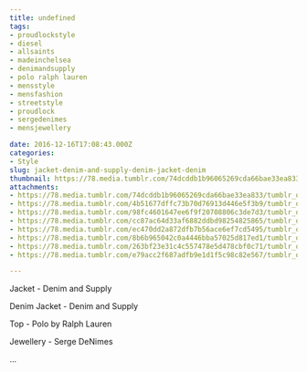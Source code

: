 ```yaml
---
title: undefined
tags:
- proudlockstyle
- diesel
- allsaints
- madeinchelsea
- denimandsupply
- polo ralph lauren
- mensstyle
- mensfashion
- streetstyle
- proudlock
- sergedenimes
- mensjewellery

date: 2016-12-16T17:08:43.000Z
categories:
- Style
slug: jacket-denim-and-supply-denim-jacket-denim
thumbnail: https://78.media.tumblr.com/74dcddb1b96065269cda66bae33ea833/tumblr_oiafmmm2UQ1rhrm24o1_1280.jpg
attachments:
- https://78.media.tumblr.com/74dcddb1b96065269cda66bae33ea833/tumblr_oiafmmm2UQ1rhrm24o1_1280.jpg
- https://78.media.tumblr.com/4b51677dffc73b70d76913d446e5f3b9/tumblr_oiafmmm2UQ1rhrm24o2_1280.jpg
- https://78.media.tumblr.com/98fc4601647ee6f9f20708806c3de7d3/tumblr_oiafmmm2UQ1rhrm24o3_1280.jpg
- https://78.media.tumblr.com/cc87ac64d33af6882ddbd98254825865/tumblr_oiafmmm2UQ1rhrm24o4_1280.jpg
- https://78.media.tumblr.com/ec470dd2a872dfb7b56ace6ef7cd5495/tumblr_oiafmmm2UQ1rhrm24o5_1280.jpg
- https://78.media.tumblr.com/8b6b965042c0a4446bba57025d817ed1/tumblr_oiafmmm2UQ1rhrm24o6_1280.jpg
- https://78.media.tumblr.com/263bf23e31c4c557478e5d478cbf0c71/tumblr_oiafmmm2UQ1rhrm24o7_1280.jpg
- https://78.media.tumblr.com/e79acc2f687adfb9e1d1f5c98c82e567/tumblr_oiafmmm2UQ1rhrm24o8_1280.jpg

---
```


Jacket - Denim and Supply 

  Denim Jacket - Denim and Supply 

  Top - Polo by Ralph Lauren 

  Jewellery - Serge DeNimes 

 ...
